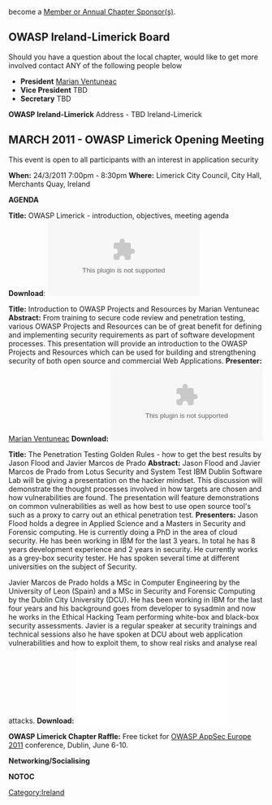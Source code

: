 become a [Member or Annual Chapter
Sponsor(s)](http://www.owasp.org/index.php/Membership#Categories_of_Membership_.26_Supporters).

## OWASP Ireland-Limerick Board

Should you have a question about the local chapter, would like to get
more involved contact ANY of the following people below


  - **President** [Marian
    Ventuneac](mailto:marian.ventuneac@owasp.org)
  - **Vice President** TBD
  - **Secretary** TBD


**OWASP Ireland-Limerick**
Address - TBD
<paypal>Ireland-Limerick</paypal>

## MARCH 2011 - OWASP Limerick Opening Meeting


This event is open to all participants with an interest in application
security

**When:** 24/3/2011 7:00pm - 8:30pm
**Where:** Limerick City Council, City Hall, Merchants Quay, Ireland

**AGENDA**

**Title:** OWASP Limerick - introduction, objectives, meeting agenda
**Download**: ![<File:OWASPIreland-Limerick_20110324> - Opening
Meeting.ppt](OWASPIreland-Limerick_20110324_-_Opening_Meeting.ppt
"File:OWASPIreland-Limerick_20110324 - Opening Meeting.ppt")


**Title:** Introduction to OWASP Projects and Resources by Marian
Ventuneac
**Abstract:** From training to secure code review and penetration
testing, various OWASP Projects and Resources can be of great benefit
for defining and implementing security requirements as part of software
development processes. This presentation will provide an introduction to
the OWASP Projects and Resources which can be used for building and
strengthening security of both open source and commercial Web
Applications.
**Presenter:** [Marian
Ventuneac](http://www.owasp.org/index.php/User:Marian_Ventuneac)
**Download:** ![<File:OWASPIreland-Limerick_20110324> - Introduction to
OWASP Projects and
Resources.ppt](OWASPIreland-Limerick_20110324_-_Introduction_to_OWASP_Projects_and_Resources.ppt
"File:OWASPIreland-Limerick_20110324 - Introduction to OWASP Projects and Resources.ppt")


**Title:** The Penetration Testing Golden Rules - how to get the best
results by Jason Flood and Javier Marcos de Prado
**Abstract:** Jason Flood and Javier Marcos de Prado from Lotus Security
and System Test IBM Dublin Software Lab will be giving a presentation on
the hacker mindset. This discussion will demonstrate the thought
processes involved in how targets are chosen and how vulnerabilities are
found. The presentation will feature demonstrations on common
vulnerabilities as well as how best to use open source tool's such as a
proxy to carry out an ethical penetration test.
**Presenters:**
Jason Flood holds a degree in Applied Science and a Masters in Security
and Forensic computing. He is currently doing a PhD in the area of cloud
security. He has been working in IBM for the last 3 years. In total he
has 8 years development experience and 2 years in security. He currently
works as a grey-box security tester. He has spoken several time at
different universities on the subject of Security.

Javier Marcos de Prado holds a MSc in Computer Engineering by the
University of Leon (Spain) and a MSc in Security and Forensic Computing
by the Dublin City University (DCU). He has been working in IBM for the
last four years and his background goes from developer to sysadmin and
now he works in the Ethical Hacking Team performing white-box and
black-box security assessments. Javier is a regular speaker at security
trainings and technical sessions also he have spoken at DCU about web
application vulnerabilities and how to exploit them, to show real risks
and analyse real attacks.
**Download:** ![<File:OWASPIreland-Limerick_20110324> -
GoldenRules.pdf](OWASPIreland-Limerick_20110324_-_GoldenRules.pdf
"File:OWASPIreland-Limerick_20110324 - GoldenRules.pdf")


**OWASP Limerick Chapter Raffle:** Free ticket for [OWASP AppSec
Europe 2011](http://www.appseceu.org) conference, Dublin, June 6-10.


**Networking/Socialising**

__NOTOC__ <headertabs />

[Category:Ireland](Category:Ireland "wikilink")